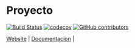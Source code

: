 # Proyecto 
[![Build Status](https://travis-ci.com/ezequieldjc/Proyecto_FRRO.svg?branch=master)](https://travis-ci.org/ezequieldjc/Proyecto_FRRO)
[![codecov](https://codecov.io/gh/salesagility/SuiteCRM/branch/hotfix/graph/badge.svg)](https://codecov.io/gh/salesagility/SuiteCRM/branch/hotfix)
[![GitHub contributors](https://img.shields.io/github/contributors/ezequieldjc/Proyecto_JAVA)](https://github.com/ezequieldjc/Proyecto_FRRO/graphs/contributors)

[Website](https://suitecrm.com) | 
[Documentacion](https://suitecrm.com/demo/) |
